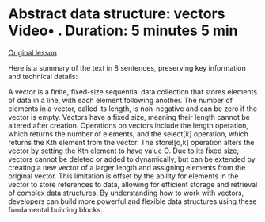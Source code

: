 # Abstract data structure: vectors Video• . Duration: 5 minutes 5 min

[Original lesson](https://www.coursera.org/learn/uol-algorithms-and-data-structures-1/lecture/UUvuD/abstract-data-structure-vectors)

Here is a summary of the text in 8 sentences, preserving key information and technical details:

A vector is a finite, fixed-size sequential data collection that stores elements of data in a line, with each element following another. The number of elements in a vector, called its length, is non-negative and can be zero if the vector is empty. Vectors have a fixed size, meaning their length cannot be altered after creation. Operations on vectors include the length operation, which returns the number of elements, and the select[k] operation, which returns the Kth element from the vector. The store![o,k] operation alters the vector by setting the Kth element to have value O. Due to its fixed size, vectors cannot be deleted or added to dynamically, but can be extended by creating a new vector of a larger length and assigning elements from the original vector. This limitation is offset by the ability for elements in the vector to store references to data, allowing for efficient storage and retrieval of complex data structures. By understanding how to work with vectors, developers can build more powerful and flexible data structures using these fundamental building blocks.

